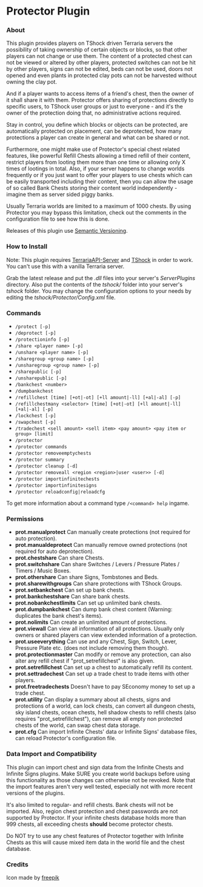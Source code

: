 Protector Plugin
================================
 
### About

This plugin provides players on TShock driven Terraria servers the possibility of taking ownership of certain objects or blocks, so that other players can not change or use them.
The content of a protected chest can not be viewed or altered by other players, protected switches can not be hit by other players, signs can not be edited, beds can not be used, doors not opened and even plants in protected clay pots can not be harvested without owning the clay pot.

And if a player wants to access items of a friend's chest, then the owner of it shall share it with them. Protector offers sharing of protections directly to specific users, to TShock user groups or just to everyone - and it's the owner of the protection doing that, no administrative actions required.

Stay in control, you define which blocks or objects can be protected, are automatically protected on placement, can be deprotected, how many protections a player can create in general and what can be shared or not.

Furthermore, one might make use of Protector's special chest related features, like powerful Refill Chests allowing a timed refill of their content, restrict players from looting them more than one time or allowing only X times of lootings in total. 
Also, if your server happens to change worlds frequently or if you just want to offer your players to use chests which can be easily transported including their content, then you can allow the usage of so called Bank Chests storing their content world independently - imagine them as server sided piggy banks.

Usually Terraria worlds are limited to a maximum of 1000 chests. By using Protector you may bypass this limitation, check out the comments in the configuration file to see how this is done.

Releases of this plugin use [Semantic Versioning](http://semver.org/).

### How to Install

Note: This plugin requires [TerrariaAPI-Server](https://github.com/NyxStudios/TerrariaAPI-Server) and [TShock](https://github.com/NyxStudios/TShock) in order to work. You can't use this with a vanilla Terraria server.

Grab the latest release and put the _.dll_ files into your server's _ServerPlugins_ directory. Also put the contents of the _tshock/_ folder into your server's _tshock_ folder. You may change the configuration options to your needs by editing the _tshock/Protector/Config.xml_ file.

### Commands

* `/protect [-p]`
* `/deprotect [-p]`
* `/protectioninfo [-p]`
* `/share <player name> [-p]`
* `/unshare <player name> [-p]`
* `/sharegroup <group name> [-p]`
* `/unsharegroup <group name> [-p]`
* `/sharepublic [-p]`
* `/unsharepublic [-p]`
* `/bankchest <number>`
* `/dumpbankchest`
* `/refillchest [time] [+ot|-ot] [+ll amount|-ll] [+al|-al] [-p]`
* `/refillchestmany <selector> [time] [+ot|-ot] [+ll amount|-ll] [+al|-al] [-p]`
* `/lockchest [-p]`
* `/swapchest [-p]`
* `/tradechest <sell amount> <sell item> <pay amount> <pay item or group> [limit]`
* `/protector`
* `/protector commands`
* `/protector removeemptychests`
* `/protector summary`
* `/protector cleanup [-d]`
* `/protector removeall <region <region>|user <user>> [-d]`
* `/protector importinfinitechests`
* `/protector importinfinitesigns`
* `/protector reloadconfig|reloadcfg`

To get more information about a command type `/<command> help` ingame.

### Permissions

* **prot.manualprotect**
  Can manually create protections (not required for auto protection).
* **prot.manualdeprotect**
  Can manually remove owned protections (not required for auto deprotection).
* **prot.chestshare**
  Can share Chests.
* **prot.switchshare**
  Can share Switches / Levers / Pressure Plates / Timers / Music Boxes.
* **prot.othershare**
  Can share Signs, Tombstones and Beds.
* **prot.sharewithgroups**
  Can share protections with TShock Groups.
* **prot.setbankchest**
  Can set up bank chests.
* **prot.bankchestshare**
  Can share bank chests.
* **prot.nobankchestlimits**
  Can set up unlimited bank chests.
* **prot.dumpbankchest**
  Can dump bank chest content (Warning: duplicates the bank chest's items).
* **prot.nolimits**
  Can create an unlimited amount of protections.
* **prot.viewall**
  Can view all information of all protections. Usually only owners or shared
  players can view extended information of a protection.
* **prot.useeverything**
  Can use and any Chest, Sign, Switch, Lever, Pressure Plate etc. (does 
  not include removing them though).
* **prot.protectionmaster**
  Can modify or remove any protection, can also alter any refill chest if 
  "prot_setrefillchest" is also given.
* **prot.setrefillchest**
  Can set up a chest to automatically refill its content.
* **prot.settradechest**
  Can set up a trade chest to trade items with other players.
* **prot.freetradechests**
  Doesn't have to pay SEconomy money to set up a trade chest.
* **prot.utility**
  Can display a summary about all chests, signs and protections of a world, can 
  lock chests, can convert all dungeon chests, sky island chests, ocean chests, 
  hell shadow chests to refill chests (also requires "prot_setrefillchest"), can 
  remove all empty non protected chests of the world, can swap chest data storage.
* **prot.cfg**
  Can import Infinite Chests' data or Infinite Signs' database files, can 
  reload Protector's configuration file.

### Data Import and Compatibility

This plugin can import chest and sign data from the Infinite Chests and Infinite
Signs plugins. Make SURE you create world backups before using this functionality
as those changes can otherwise not be revoked. 
Note that the import features aren't very well tested, especially not with more
recent versions of the plugins.

It's also limited to regular- and refill chests. Bank chests will not be imported. 
Also, region chest protection and chest passwords are not supported by Protector.
If your infinite chests database holds more than 999 chests, all exceeding chests
**should** become protector chests.

Do NOT try to use any chest features of Protector together with Infinite Chests 
as this will cause mixed item data in the world file and the chest database.

### Credits

Icon made by [freepik](http://www.freepik.com/)